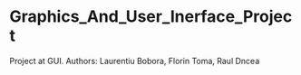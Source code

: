 # Graphics_And_User_Inerface_Project
Project at GUI. Authors: Laurentiu Bobora, Florin Toma, Raul Dncea
